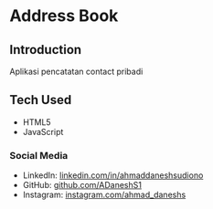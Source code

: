 # Address Book

## Introduction

Aplikasi pencatatan contact pribadi

## Tech Used

- HTML5
- JavaScript

### Social Media

- LinkedIn: [linkedin.com/in/ahmaddaneshsudiono](https://www.linkedin.com/in/ahmaddaneshsudiono/)
- GitHub: [github.com/ADaneshS1](https://github.com/ADaneshS1)
- Instagram: [instagram.com/ahmad_daneshs](https://www.instagram.com/ahmad_daneshs/)
